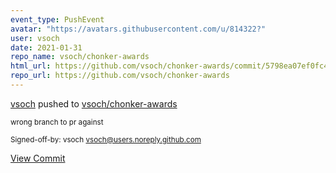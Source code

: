 ```yaml
---
event_type: PushEvent
avatar: "https://avatars.githubusercontent.com/u/814322?"
user: vsoch
date: 2021-01-31
repo_name: vsoch/chonker-awards
html_url: https://github.com/vsoch/chonker-awards/commit/5798ea07ef0fc4a7878d3ababf22c0ff7325f85e
repo_url: https://github.com/vsoch/chonker-awards
---
```


<a href='https://github.com/vsoch' target='_blank'>vsoch</a> pushed to <a href='https://github.com/vsoch/chonker-awards' target='_blank'>vsoch/chonker-awards</a>

<small>wrong branch to pr against

Signed-off-by: vsoch <vsoch@users.noreply.github.com></small>

<a href='https://github.com/vsoch/chonker-awards/commit/5798ea07ef0fc4a7878d3ababf22c0ff7325f85e' target='_blank'>View Commit</a>